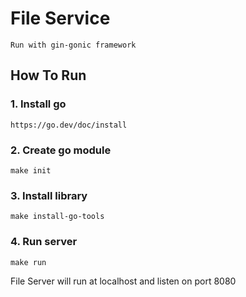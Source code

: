 # File Service 
```
Run with gin-gonic framework
```

## How To Run
### 1. Install go
```
https://go.dev/doc/install
```

### 2. Create go module
```
make init
```

### 3. Install library
```
make install-go-tools
```

### 4. Run server
```
make run
```
File Server will run at localhost and listen on port 8080
